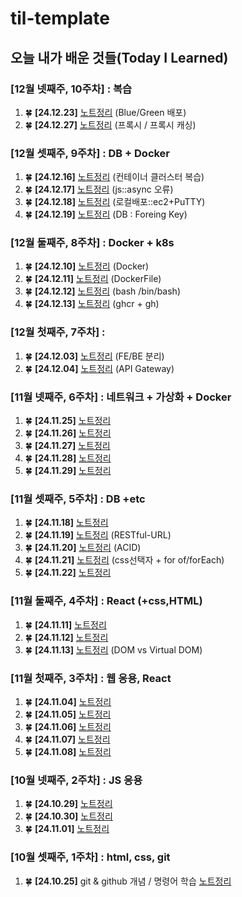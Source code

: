 # til-template

## 오늘 내가 배운 것들(Today I Learned)

### [12월 넷째주, 10주차] : 복습
1. 🍀 **[24.12.23]** [노트정리](https://github.com/boojang/semi-till/blob/main/Dec/24.12.23.md) (Blue/Green 배포)
2. 🍀 **[24.12.27]** [노트정리](https://github.com/boojang/semi-till/blob/main/Dec/24.12.27.md) (프록시 / 프록시 캐싱)

### [12월 셋째주, 9주차] : DB + Docker
1. 🍀 **[24.12.16]** [노트정리](https://github.com/boojang/semi-till/blob/main/Dec/24.12.16.md) (컨테이너 클러스터 복습)
2. 🍀 **[24.12.17]** [노트정리](https://github.com/boojang/semi-till/blob/main/Dec/24.12.17.md) (js::async 오류)
3. 🍀 **[24.12.18]** [노트정리](https://github.com/boojang/semi-till/blob/main/Dec/24.12.18.md) (로컬배포::ec2+PuTTY)
4. 🍀 **[24.12.19]** [노트정리](https://github.com/boojang/semi-till/blob/main/Dec/24.12.19.md) (DB : Foreing Key)

### [12월 둘째주, 8주차] : Docker + k8s
1. 🍀 **[24.12.10]** [노트정리](https://github.com/boojang/semi-till/blob/main/Dec/24.12.10.md) (Docker)
2. 🍀 **[24.12.11]** [노트정리](https://github.com/boojang/semi-till/blob/main/Dec/24.12.11.md) (DockerFile)
3. 🍀 **[24.12.12]** [노트정리](https://github.com/boojang/semi-till/blob/main/Dec/24.12.12.md) (bash /bin/bash)
4. 🍀 **[24.12.13]** [노트정리](https://github.com/boojang/semi-till/blob/main/Dec/24.12.13.md) (ghcr + gh)

### [12월 첫째주, 7주차] : 
1. 🍀 **[24.12.03]** [노트정리](https://github.com/boojang/semi-till/blob/main/Dec/24.12.03.md) (FE/BE 분리)
2. 🍀 **[24.12.04]** [노트정리](https://github.com/boojang/semi-till/blob/main/Dec/24.12.04.md) (API Gateway)

### [11월 넷째주, 6주차] : 네트워크 + 가상화 + Docker
1. 🍀 **[24.11.25]** [노트정리](https://github.com/boojang/semi-till/blob/main/Nov/24.11.25.md)
2. 🍀 **[24.11.26]** [노트정리](https://github.com/boojang/semi-till/blob/main/Nov/24.11.26.md)
3. 🍀 **[24.11.27]** [노트정리](https://github.com/boojang/semi-till/blob/main/Nov/24.11.27.md)
4. 🍀 **[24.11.28]** [노트정리](https://github.com/boojang/semi-till/blob/main/Nov/24.11.28.md)
5. 🍀 **[24.11.29]** [노트정리](https://github.com/boojang/semi-till/blob/main/Nov/24.11.29.md)

### [11월 셋째주, 5주차] : DB +etc
1. 🍀 **[24.11.18]** [노트정리](https://github.com/boojang/semi-till/blob/main/Nov/24.11.18.md)
2. 🍀 **[24.11.19]** [노트정리](https://github.com/boojang/semi-till/blob/main/Nov/24.11.19.md) (RESTful-URL)
3. 🍀 **[24.11.20]** [노트정리](https://github.com/boojang/semi-till/blob/main/Nov/24.11.20.md) (ACID)
4. 🍀 **[24.11.21]** [노트정리](https://github.com/boojang/semi-till/blob/main/Nov/24.11.21.md) (css선택자 + for of/forEach)
5. 🍀 **[24.11.22]** [노트정리](https://github.com/boojang/semi-till/blob/main/Nov/24.11.22.md)

### [11월 둘째주, 4주차] : React (+css,HTML)
1. 🍀 **[24.11.11]** [노트정리](https://github.com/boojang/semi-till/blob/main/Nov/24.11.11.md)
2. 🍀 **[24.11.12]** [노트정리](https://github.com/boojang/semi-till/blob/main/Nov/24.11.12.md)
3. 🍀 **[24.11.13]** [노트정리](https://github.com/boojang/semi-till/blob/main/Nov/24.11.13.md) (DOM vs Virtual DOM)

### [11월 첫째주, 3주차] : 웹 응용, React
1. 🍀 **[24.11.04]** [노트정리](https://github.com/boojang/semi-till/blob/main/Nov/24.11.04.md)
2. 🍀 **[24.11.05]** [노트정리](https://github.com/boojang/semi-till/blob/main/Nov/24.11.05.md)
3. 🍀 **[24.11.06]** [노트정리](https://github.com/boojang/semi-till/blob/main/Nov/24.11.06.md)
4. 🍀 **[24.11.07]** [노트정리](https://github.com/boojang/semi-till/blob/main/Nov/24.11.07.md)
5. 🍀 **[24.11.08]** [노트정리](https://github.com/boojang/semi-till/blob/main/Nov/24.11.08.md)
   
### [10월 넷째주, 2주차] : JS 응용
1. 🍀 **[24.10.29]** [노트정리](https://github.com/boojang/semi-till/blob/main/Oct/24.10.29.md)
2. 🍀 **[24.10.30]** [노트정리](https://github.com/boojang/semi-till/blob/main/Oct/24.10.31.md)
3. 🍀 **[24.11.01]** [노트정리](https://github.com/boojang/semi-till/blob/main/Oct/24.11.01.md)

### [10월 셋째주, 1주차] : html, css, git
1. 🍀 **[24.10.25]** git & github 개념 / 명령어 학습 [노트정리](https://github.com/boojang/semi-till/blob/c20ef2553cbe7436c2be04b94e7324eba3930b8c/Oct/24-10-25.md)
